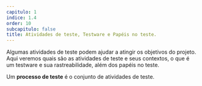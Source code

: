 ```yaml
---
capitulo: 1
indice: 1.4
order: 10
subcapitulo: false
title: Atividades de teste, Testware e Papéis no teste.
---
```


<p>Algumas atividades de teste podem ajudar a atingir os objetivos do projeto. Aqui veremos quais são as atividades de teste e seus contextos, o que é um testware e sua rastreabilidade, além dos papéis no teste. </p>
<p>Um <b>processo de teste</b> é o conjunto de atividades de teste. </p>
